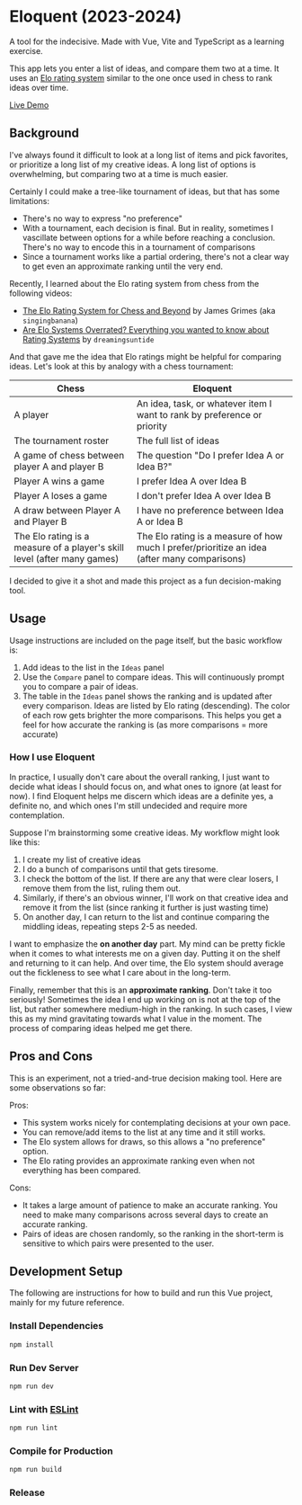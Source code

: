 # Eloquent (2023-2024)

A tool for the indecisive. Made with Vue, Vite and TypeScript as a learning
exercise.

This app lets you enter a list of ideas, and compare them two at a time.
It uses an [Elo rating system](https://en.m.wikipedia.org/wiki/Elo_rating_system)
similar to the one once used in chess to rank ideas over time.

[Live Demo](https://ptrgags.dev/eloquent)

## Background

I've always found it difficult to look at a long list of items and pick
favorites, or prioritize a long list of my creative ideas. A long list of
options is overwhelming, but comparing two at a time is much easier.

Certainly I could make a tree-like tournament of ideas, but that has some
limitations:

* There's no way to express "no preference"
* With a tournament, each decision is final. But in reality, sometimes I
  vascillate between options for a while before reaching a conclusion. There's
  no way to encode this in a tournament of comparisons
* Since a tournament works like a partial ordering, there's not a clear way
  to get even an approximate ranking until the very end.

Recently, I learned about the Elo rating system from chess from the following
videos:

* [The Elo Rating System for Chess and Beyond](https://youtu.be/AsYfbmp0To0?si=vJgwHyT07kxTUrwd) by James Grimes (aka `singingbanana`)
* [Are Elo Systems Overrated? Everything you wanted to know about Rating Systems](https://www.youtube.com/watch?v=BT1mmikRils&ab_channel=dreamingsuntide) by `dreamingsuntide`

And that gave me the idea that Elo ratings might be helpful for comparing ideas.
Let's look at this by analogy with a chess tournament:

| Chess | Eloquent |
| ----- | -------- |
| A player | An idea, task, or whatever item I want to rank by preference or priority |
| The tournament roster | The full list of ideas |
| A game of chess between player A and player B | The question "Do I prefer Idea A or Idea B?" |
| Player A wins a game | I prefer Idea A over Idea B |
| Player A loses a game | I don't prefer Idea A over Idea B |
| A draw between Player A and Player B | I have no preference between Idea A or Idea B |
| The Elo rating is a measure of a player's skill level (after many games) | The Elo rating is a measure of how much I prefer/prioritize an idea (after many comparisons) |

I decided to give it a shot and made this project as a fun decision-making
tool.

## Usage

Usage instructions are included on the page itself, but the basic workflow is:

1. Add ideas to the list in the `Ideas` panel
2. Use the `Compare` panel to compare ideas. This will continuously prompt you
   to compare a pair of ideas.
3. The table in the `Ideas` panel shows the ranking and is updated after every
   comparison. Ideas are listed by Elo rating (descending). The color of each
   row gets brighter the more comparisons. This helps you get a feel for how
   accurate the ranking is (as more comparisons = more accurate)

### How I use Eloquent

In practice, I usually don't care about the overall ranking, I just want to 
decide what ideas I should focus on, and what ones to ignore (at least for now).
I find Eloquent helps me discern which ideas are a definite yes, a
definite no, and which ones I'm still undecided and require more contemplation.

Suppose I'm brainstorming some creative ideas. My workflow might look like this:

1. I create my list of creative ideas
2. I do a bunch of comparisons until that gets tiresome.
3. I check the bottom of the list. If there are any that were clear losers,
   I remove them from the list, ruling them out.
4. Similarly, if there's an obvious winner, I'll work on that creative idea
   and remove it from the list (since ranking it further is just wasting time)
5. On another day, I can return to the list and continue comparing the
   middling ideas, repeating steps 2-5 as needed.

I want to emphasize the **on another day** part. My mind can be pretty fickle
when it comes to what interests me on a given day. Putting it on the shelf
and returning to it can help. And over time, the Elo system should average out
the fickleness to see what I care about in the long-term.

Finally, remember that this is an **approximate ranking**. Don't take it too
seriously! Sometimes the idea I end up working on is not at the top of the
list, but rather somewhere medium-high in the ranking. In such cases, I view
this as my mind gravitating towards what I value in the moment. The process
of comparing ideas helped me get there.

## Pros and Cons

This is an experiment, not a tried-and-true decision making tool. Here are
some observations so far:

Pros:

* This system works nicely for contemplating decisions at your own pace.
* You can remove/add items to the list at any time and it still works.
* The Elo system allows for draws, so this allows a "no preference" option.
* The Elo rating provides an approximate ranking even when not everything has
  been compared.

Cons:

* It takes a large amount of patience to make an accurate ranking. You need to
  make many comparisons across several days to create an accurate ranking.
* Pairs of ideas are chosen randomly, so the ranking in the short-term is
  sensitive to which pairs were presented to the user.

## Development Setup

The following are instructions for how to build and run this Vue project, mainly
for my future reference.

### Install Dependencies

```sh
npm install
```

### Run Dev Server

```sh
npm run dev
```

### Lint with [ESLint](https://eslint.org/)

```sh
npm run lint
```

### Compile for Production

```sh
npm run build
```

### Release